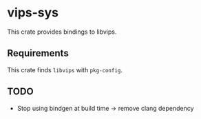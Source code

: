 # vips-sys
This crate provides bindings to libvips.

## Requirements
This crate finds `libvips` with `pkg-config`.

## TODO
- Stop using bindgen at build time -> remove clang dependency
